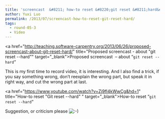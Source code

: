 ```yaml
---
title: 'screencast  &#8211; how-to reset &#8220;git reset &#8211;hard&#8221;'
author: Yuxi Luo
permalink: /2013/07/screencast-how-to-reset-git-reset-hard/
tags:
  - round-05-3
  - Video
---
```

<a href="http://teaching.software-carpentry.org/2013/06/26/proposed-screencast-about-git-reset-hard/" title="Proposed screencast - about "git reset --hard"" target="_blank">Proposed screencast  &#8211; about &#8220;`git reset --hard`&#8220;</a>

This is my first time to record video, it is interesting. And I also find a trick, if you say something wrong, don&#8217;t reexplain the wrong part, but speak it in right way, and cut the wrong part at last.

<a href="https://www.youtube.com/watch?v=Zj9fl4kWwCg&hd=1" title="How-to reset "Git reset --hard" " target="_blank">How-to reset &#8220;`git reset --hard`&#8220;</a>

Suggestion, or criticism please <img src="http://localhost:8080/wp-includes/images/smilies/icon_smile.gif" alt=":-)" class="wp-smiley" />
